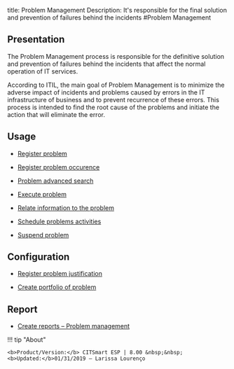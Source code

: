 title: Problem Management 
Description: It's responsible for the final solution and prevention of failures behind the incidents
#Problem Management

Presentation
----------------

The Problem Management process is responsible for the definitive solution
and prevention of failures behind the incidents that affect the normal 
operation of IT services.  

According to ITIL, the main goal of Problem Management is to minimize the
adverse impact of incidents and problems caused by errors in the IT infrastructure
of business and to prevent recurrence of these errors. This process is intended to find
the root cause of the problems and initiate the action that will eliminate the error.

Usage
----------------

-   [Register problem](/pt-br/citsmart-esp-8/processes/problem/use/register-problem.html)

-   [Register problem occurence](/pt-br/citsmart-esp-8/processes/problem/use/problem-occurrences.html)

-   [Problem advanced search](/pt-br/citsmart-esp-8/processes/problem/use/advanced-search-for-problem.html)

-   [Execute problem](/pt-br/citsmart-esp-8/processes/problem/use/problem-execution.html)

-   [Relate information to the problem](/pt-br/citsmart-esp-8/processes/problem/use/relate-information-to-problem.html)

-   [Schedule problems activities](/pt-br/citsmart-esp-8/processes/problem/use/schedule-problem-activities.html)

-   [Suspend problem](/pt-br/citsmart-esp-8/processes/problem/use/suspend-problem.html)

Configuration
----------------

-   [Register problem justification](/pt-br/citsmart-esp-8/processes/problem/configuration/problem-justification.html)

-   [Create portfolio of problem](/pt-br/citsmart-esp-8/processes/problem/configuration/problem-portfolio.html)

Report
-------------

-   [Create reports – Problem management](/pt-br/citsmart-esp-8/processes/problem/configuration/generate-reports-problem-management.html)

!!! tip "About"

    <b>Product/Version:</b> CITSmart ESP | 8.00 &nbsp;&nbsp;
    <b>Updated:</b>01/31/2019 – Larissa Lourenço
